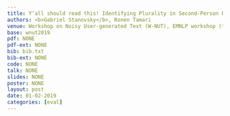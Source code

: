 ```yaml
---
title: Y’all should read this! Identifying Plurality in Second-Person Personal Pronouns in English Texts
authors: <b>Gabriel Stanovsky</b>, Ronen Tamari
venue: Workshop on Noisy User-generated Text (W-NUT), EMNLP workshop (to appear)
base: wnut2019
pdf: NONE
pdf-ext: NONE
bib: bib.txt
bib-ext: NONE
code: NONE
talk: NONE
slides: NONE
poster: NONE
layout: post
date: 01-02-2019
categories: [eval]
---
```

